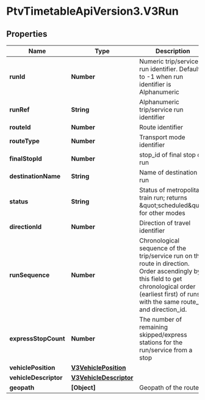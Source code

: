 # PtvTimetableApiVersion3.V3Run

## Properties
Name | Type | Description | Notes
------------ | ------------- | ------------- | -------------
**runId** | **Number** | Numeric trip/service run identifier. Defaults to -1 when run identifier is Alphanumeric | [optional] 
**runRef** | **String** | Alphanumeric trip/service run identifier | [optional] 
**routeId** | **Number** | Route identifier | [optional] 
**routeType** | **Number** | Transport mode identifier | [optional] 
**finalStopId** | **Number** | stop_id of final stop of run | [optional] 
**destinationName** | **String** | Name of destination of run | [optional] 
**status** | **String** | Status of metropolitan train run; returns \&quot;scheduled\&quot; for other modes | [optional] 
**directionId** | **Number** | Direction of travel identifier | [optional] 
**runSequence** | **Number** | Chronological sequence of the trip/service run on the route in direction. Order ascendingly by this field to get chronological order (earliest first) of runs with the same route_id and direction_id. | [optional] 
**expressStopCount** | **Number** | The number of remaining skipped/express stations for the run/service from a stop | [optional] 
**vehiclePosition** | [**V3VehiclePosition**](V3VehiclePosition.md) |  | [optional] 
**vehicleDescriptor** | [**V3VehicleDescriptor**](V3VehicleDescriptor.md) |  | [optional] 
**geopath** | **[Object]** | Geopath of the route | [optional] 
